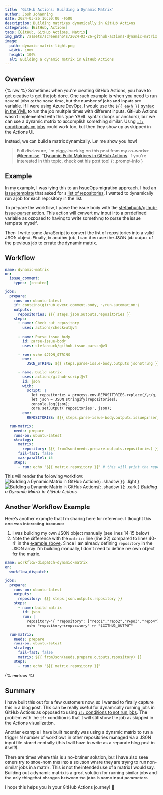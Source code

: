 ```yaml
---
title: 'GitHub Actions: Building a Dynamic Matrix'
author: Josh Johanning
date: 2024-03-26 16:00:00 -0500
description: Building matrices dynamically in GitHub Actions
categories: [GitHub, Actions]
tags: [GitHub, GitHub Actions, Matrix]
img_path: /assets/screenshots/2024-03-26-github-actions-dynamic-matrix
image:
  path: dynamic-matrix-light.png
  width: 100%
  height: 100%
  alt: Building a dynamic matrix in GitHub Actions
---
```


## Overview

{% raw %}
Sometimes when you're creating GitHub Actions, you have to get creative to get the job done. One such example is when you need to run several jobs at the same time, but the number of jobs and inputs are variable. If I were using Azure DevOps, I would use the [`${{ each }}` syntax in the YML](https://github.com/joshjohanning/pipeline-templates/blob/main/dotnet-core-web/dotnet-core-deploy.yml#L7) to run the job multiple times with different inputs. GitHub Actions wasn't implemented with this type YAML syntax (loops or anchors), but we can use a dynamic matrix to accomplish something similar. Using [`if:` conditionals on jobs](https://docs.github.com/en/actions/using-jobs/using-conditions-to-control-job-execution) could work too, but then they show up as skipped in the Actions UI.

Instead, we can build a matrix dynamically. Let me show you how!

> Full disclosure, I'm piggy-backing on this post from my co-worker [@kenmuse](https://github.com/kenmuse), "[Dynamic Build Matrices in GitHub Actions](https://www.kenmuse.com/blog/dynamic-build-matrices-in-github-actions/). If you're interested in this topic, check out his post too!
{: .prompt-info }

## Example

In my example, I was tying this to an IssueOps migration approach. I had an [issue template](https://docs.github.com/en/communities/using-templates-to-encourage-useful-issues-and-pull-requests/configuring-issue-templates-for-your-repository) that asked for a [list of repositories](https://github.com/joshjohanning-org/dynamic-matrix-example/issues/new?template=repos.yml). I wanted to dynamically run a job for each repository in the list.

To prepare the workflow, I parse the issue body with the [stefanbuck/github-issue-parser](https://github.com/stefanbuck/github-issue-parser) action. This action will convert my input into a predefined variable as opposed to having to write something to parse the issue template myself.

Then, I write some JavaScript to convert the list of repositories into a valid JSON object. Finally, in another job, I can then use the JSON job output of the previous job to create the dynamic matrix.

## Workflow

```yml
name: dynamic-matrix
on:
  issue_comment:
    types: [created]

jobs:
  prepare:
    runs-on: ubuntu-latest
    if: contains(github.event.comment.body, '/run-automation')
    outputs:
      repositories: ${{ steps.json.outputs.repositories }}
    steps:
      - name: Check out repository
        uses: actions/checkout@v4
      
      - name: Parse issue body
        id: parse-issue-body
        uses: stefanbuck/github-issue-parser@v3

      - run: echo $JSON_STRING
        env:
          JSON_STRING: ${{ steps.parse-issue-body.outputs.jsonString }}

      - name: Build matrix
        uses: actions/github-script@v7
        id: json
        with:
          script: |
            let repositories = process.env.REPOSITORIES.replace(/\r/g, '').split('\n');
            let json = JSON.stringify(repositories);
            console.log(json);
            core.setOutput('repositories', json);
        env:
          REPOSITORIES: ${{ steps.parse-issue-body.outputs.issueparser_repositories }}

  run-matrix:
    needs: prepare
    runs-on: ubuntu-latest
    strategy:
      matrix: 
        repository: ${{ fromJson(needs.prepare.outputs.repositories) }}
      fail-fast: false
      max-parallel: 15
    steps:
      - run: echo "${{ matrix.repository }}" # this will print the repo name
```

This will render the following workflow:
![Building a Dynamic Matrix in GitHub Actions](dynamic-matrix-light.png){: .shadow }{: .light }
![Building a Dynamic Matrix in GitHub Actions](dynamic-matrix-dark.png){: .shadow }{: .dark }
_Building a Dynamic Matrix in GitHub Actions_

## Another Workflow Example

Here's another example that I'm sharing here for reference. I thought this one was interesting because:

1. I was building my own JSON object manually (see lines 14-15 below)
2. Note the difference with the `matrix:` line (line 22) compared to lines 40-41 in the [example above](#example). Since I am already defining `repository` in the JSON array I'm building manually, I don't need to define my own object for the matrix.

```yml
name: workflow-dispatch-dynamic-matrix
on:
  workflow_dispatch:

jobs:
  prepare:
    runs-on: ubuntu-latest
    outputs:
      repository: ${{ steps.json.outputs.repository }}
    steps:
      - name: build matrix
        id: json
        run: |
          repository='{ "repository": ["repo1","repo2","repo3","repo4"] }'
          echo "repository=$repository" >> "$GITHUB_OUTPUT"

  run-matrix:
    needs: prepare
    runs-on: ubuntu-latest
    strategy:
      fail-fast: false
      matrix: ${{ fromJson(needs.prepare.outputs.repository) }}
    steps:
      - run: echo "${{ matrix.repository }}"
```
{% endraw %}

## Summary

I have built this out for a few customers now, so I wanted to finally capture this in a blog post. This can be really useful for dynamically running jobs in GitHub Actions as opposed to using [`if:` conditions to not run jobs](https://docs.github.com/en/actions/using-jobs/using-conditions-to-control-job-execution). The problem with the `if:` condition is that it will still show the job as skipped in the Actions visualization.

Another example I have built recently was using a dynamic matrix to run a trigger N number of workflows in other repositories managed via a JSON input file stored centrally (this I will have to write as a separate blog post in itself!).

There are times where this is a no-brainer solution, but I have also seen others try to shoe-horn this into a solution where they are trying to run non-similar jobs in a matrix. This is not the intended use of a matrix I would say. Building out a dynamic matrix is a great solution for running similar jobs and the only thing that changes between the jobs is some input parameters.

I hope this helps you in your GitHub Actions journey! 🚀
